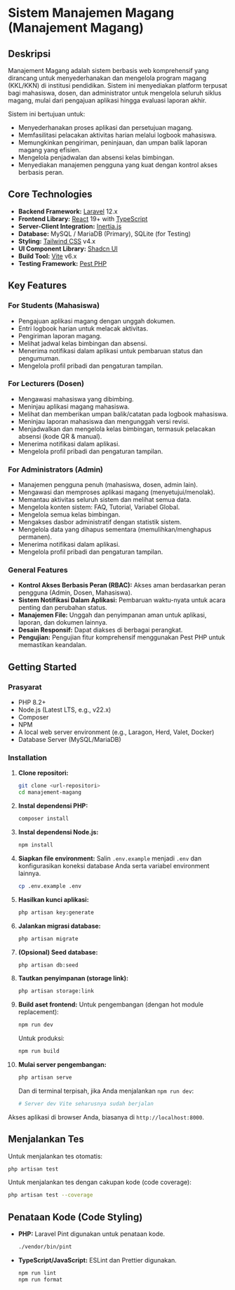 # Sistem Manajemen Magang (Manajement Magang)

## Deskripsi

Manajement Magang adalah sistem berbasis web komprehensif yang dirancang untuk menyederhanakan dan mengelola program magang (KKL/KKN) di institusi pendidikan. Sistem ini menyediakan platform terpusat bagi mahasiswa, dosen, dan administrator untuk mengelola seluruh siklus magang, mulai dari pengajuan aplikasi hingga evaluasi laporan akhir.

Sistem ini bertujuan untuk:

- Menyederhanakan proses aplikasi dan persetujuan magang.
- Memfasilitasi pelacakan aktivitas harian melalui logbook mahasiswa.
- Memungkinkan pengiriman, peninjauan, dan umpan balik laporan magang yang efisien.
- Mengelola penjadwalan dan absensi kelas bimbingan.
- Menyediakan manajemen pengguna yang kuat dengan kontrol akses berbasis peran.

## Core Technologies

- **Backend Framework:** [Laravel](https://laravel.com/) 12.x
- **Frontend Library:** [React](https://react.dev/) 19+ with [TypeScript](https://www.typescriptlang.org/)
- **Server-Client Integration:** [Inertia.js](https://inertiajs.com/)
- **Database:** MySQL / MariaDB (Primary), SQLite (for Testing)
- **Styling:** [Tailwind CSS](https://tailwindcss.com/) v4.x
- **UI Component Library:** [Shadcn UI](https://ui.shadcn.com/)
- **Build Tool:** [Vite](https://vitejs.dev/) v6.x
- **Testing Framework:** [Pest PHP](https://pestphp.com/)

## Key Features

### For Students (Mahasiswa)

- Pengajuan aplikasi magang dengan unggah dokumen.
- Entri logbook harian untuk melacak aktivitas.
- Pengiriman laporan magang.
- Melihat jadwal kelas bimbingan dan absensi.
- Menerima notifikasi dalam aplikasi untuk pembaruan status dan pengumuman.
- Mengelola profil pribadi dan pengaturan tampilan.

### For Lecturers (Dosen)

- Mengawasi mahasiswa yang dibimbing.
- Meninjau aplikasi magang mahasiswa.
- Melihat dan memberikan umpan balik/catatan pada logbook mahasiswa.
- Meninjau laporan mahasiswa dan mengunggah versi revisi.
- Menjadwalkan dan mengelola kelas bimbingan, termasuk pelacakan absensi (kode QR & manual).
- Menerima notifikasi dalam aplikasi.
- Mengelola profil pribadi dan pengaturan tampilan.

### For Administrators (Admin)

- Manajemen pengguna penuh (mahasiswa, dosen, admin lain).
- Mengawasi dan memproses aplikasi magang (menyetujui/menolak).
- Memantau aktivitas seluruh sistem dan melihat semua data.
- Mengelola konten sistem: FAQ, Tutorial, Variabel Global.
- Mengelola semua kelas bimbingan.
- Mengakses dasbor administratif dengan statistik sistem.
- Mengelola data yang dihapus sementara (memulihkan/menghapus permanen).
- Menerima notifikasi dalam aplikasi.
- Mengelola profil pribadi dan pengaturan tampilan.

### General Features

- **Kontrol Akses Berbasis Peran (RBAC):** Akses aman berdasarkan peran pengguna (Admin, Dosen, Mahasiswa).
- **Sistem Notifikasi Dalam Aplikasi:** Pembaruan waktu-nyata untuk acara penting dan perubahan status.
- **Manajemen File:** Unggah dan penyimpanan aman untuk aplikasi, laporan, dan dokumen lainnya.
- **Desain Responsif:** Dapat diakses di berbagai perangkat.
- **Pengujian:** Pengujian fitur komprehensif menggunakan Pest PHP untuk memastikan keandalan.

## Getting Started

### Prasyarat

- PHP 8.2+
- Node.js (Latest LTS, e.g., v22.x)
- Composer
- NPM
- A local web server environment (e.g., Laragon, Herd, Valet, Docker)
- Database Server (MySQL/MariaDB)

### Installation

1.  **Clone repositori:**

    ```bash
    git clone <url-repositori>
    cd manajement-magang
    ```

2.  **Instal dependensi PHP:**

    ```bash
    composer install
    ```

3.  **Instal dependensi Node.js:**

    ```bash
    npm install
    ```

4.  **Siapkan file environment:**
    Salin `.env.example` menjadi `.env` dan konfigurasikan koneksi database Anda serta variabel environment lainnya.

    ```bash
    cp .env.example .env
    ```

5.  **Hasilkan kunci aplikasi:**

    ```bash
    php artisan key:generate
    ```

6.  **Jalankan migrasi database:**

    ```bash
    php artisan migrate
    ```

7.  **(Opsional) Seed database:**

    ```bash
    php artisan db:seed
    ```

8.  **Tautkan penyimpanan (storage link):**

    ```bash
    php artisan storage:link
    ```

9.  **Build aset frontend:**
    Untuk pengembangan (dengan hot module replacement):

    ```bash
    npm run dev
    ```

    Untuk produksi:

    ```bash
    npm run build
    ```

10. **Mulai server pengembangan:**
    ```bash
    php artisan serve
    ```
    Dan di terminal terpisah, jika Anda menjalankan `npm run dev`:
    ```bash
    # Server dev Vite seharusnya sudah berjalan
    ```

Akses aplikasi di browser Anda, biasanya di `http://localhost:8000`.

## Menjalankan Tes

Untuk menjalankan tes otomatis:

```bash
php artisan test
```

Untuk menjalankan tes dengan cakupan kode (code coverage):

```bash
php artisan test --coverage
```

## Penataan Kode (Code Styling)

- **PHP:** Laravel Pint digunakan untuk penataan kode.
    ```bash
    ./vendor/bin/pint
    ```
- **TypeScript/JavaScript:** ESLint dan Prettier digunakan.
    ```bash
    npm run lint
    npm run format
    ```
